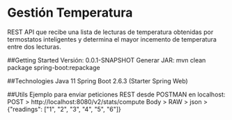# Gestión Temperatura

REST API que recibe una lista de lecturas de temperatura obtenidas por termostatos inteligentes y determina el mayor incemento de temperatura entre dos lecturas.

##Getting Started
Versión: 0.0.1-SNAPSHOT
Generar JAR: mvn clean package spring-boot:repackage

##Technologies
Java 11
Spring Boot 2.6.3 (Starter Spring Web)

##Utils
Ejemplo para enviar peticiones REST desde POSTMAN en localhost: POST > http://localhost:8080/v2/stats/compute
Body > RAW > json > {"readings": ["1", "2", "3", "4", "5", "6"]}


